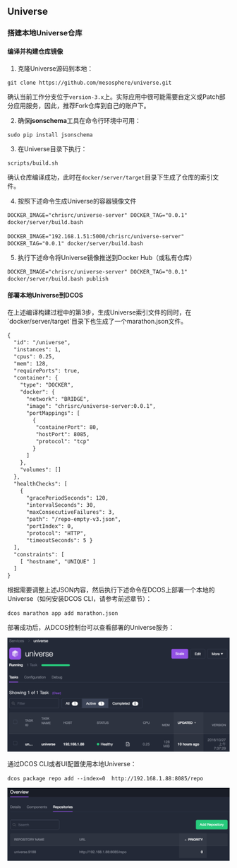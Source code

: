 ## Universe

### 搭建本地Universe仓库

#### 编译并构建仓库镜像

1. 克隆Universe源码到本地：

  ```
  git clone https://github.com/mesosphere/universe.git
  ```

  确认当前工作分支位于`version-3.x`上。实际应用中很可能需要自定义或Patch部分应用服务，因此，推荐Fork仓库到自己的账户下。

2. 确保**jsonschema**工具在命令行环境中可用：

  ```
  sudo pip install jsonschema
  ```

3. 在Universe目录下执行：

  ```
  scripts/build.sh
  ```

  确认仓库编译成功，此时在`docker/server/target`目录下生成了仓库的索引文件。

4. 按照下述命令生成Universe的容器镜像文件

  ```
  DOCKER_IMAGE="chrisrc/universe-server" DOCKER_TAG="0.0.1" docker/server/build.bash

  DOCKER_IMAGE="192.168.1.51:5000/chrisrc/universe-server" DOCKER_TAG="0.0.1" docker/server/build.bash
  ```

5. 执行下述命令将Universe镜像推送到Docker Hub（或私有仓库）

  ```
  DOCKER_IMAGE="chrisrc/universe-server" DOCKER_TAG="0.0.1" docker/server/build.bash publish
  ```


#### 部署本地Universe到DCOS

在上述编译构建过程中的第3步，生成Universe索引文件的同时，在\`docker\/server\/target\`目录下也生成了一个marathon.json文件。

```
{ 
  "id": "/universe", 
  "instances": 1, 
  "cpus": 0.25, 
  "mem": 128, 
  "requirePorts": true, 
  "container": { 
    "type": "DOCKER", 
    "docker": { 
      "network": "BRIDGE", 
      "image": "chrisrc/universe-server:0.0.1", 
      "portMappings": [   
        {     
         "containerPort": 80,
         "hostPort": 8085,
         "protocol": "tcp"   
        } 
      ] 
    }, 
    "volumes": [] 
  }, 
  "healthChecks": [ 
    { 
      "gracePeriodSeconds": 120, 
      "intervalSeconds": 30, 
      "maxConsecutiveFailures": 3, 
      "path": "/repo-empty-v3.json", 
      "portIndex": 0, 
      "protocol": "HTTP", 
      "timeoutSeconds": 5 } 
  ], 
  "constraints": [ 
    [ "hostname", "UNIQUE" ] 
  ]
}
```

根据需要调整上述JSON内容，然后执行下述命令在DCOS上部署一个本地的Universe（如何安装DCOS CLI，请参考前述章节）：

`dcos marathon app add marathon.json`

部署成功后，从DCOS控制台可以查看部署的Universe服务：

![](/assets/dcos_universe_local_service.png)

通过DCOS CLI或者UI配置使用本地Universe：

`dcos package repo add --index=0  http://192.168.1.88:8085/repo`

![](/assets/dcos_universe_repository_config.png)

